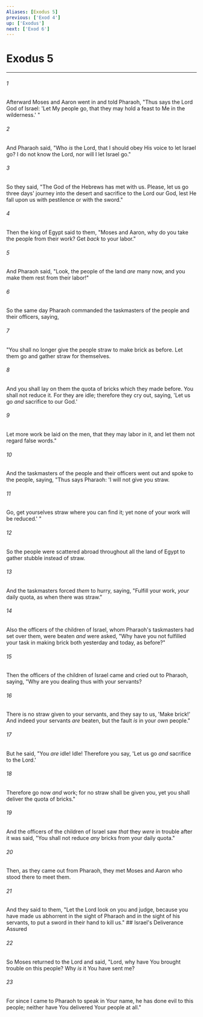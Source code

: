 ```yaml
---
Aliases: [Exodus 5]
previous: ['Exod 4']
up: ['Exodus']
next: ['Exod 6']
---
```

# Exodus 5

***


###### 1 
Afterward Moses and Aaron went in and told Pharaoh, "Thus says the Lord God of Israel: 'Let My people go, that they may hold a feast to Me in the wilderness.' " 

###### 2 
And Pharaoh said, "Who _is_ the Lord, that I should obey His voice to let Israel go? I do not know the Lord, nor will I let Israel go." 

###### 3 
So they said, "The God of the Hebrews has met with us. Please, let us go three days' journey into the desert and sacrifice to the Lord our God, lest He fall upon us with pestilence or with the sword." 

###### 4 
Then the king of Egypt said to them, "Moses and Aaron, why do you take the people from their work? Get _back_ to your labor." 

###### 5 
And Pharaoh said, "Look, the people of the land _are_ many now, and you make them rest from their labor!" 

###### 6 
So the same day Pharaoh commanded the taskmasters of the people and their officers, saying, 

###### 7 
"You shall no longer give the people straw to make brick as before. Let them go and gather straw for themselves. 

###### 8 
And you shall lay on them the quota of bricks which they made before. You shall not reduce it. For they are idle; therefore they cry out, saying, 'Let us go _and_ sacrifice to our God.' 

###### 9 
Let more work be laid on the men, that they may labor in it, and let them not regard false words." 

###### 10 
And the taskmasters of the people and their officers went out and spoke to the people, saying, "Thus says Pharaoh: 'I will not give you straw. 

###### 11 
Go, get yourselves straw where you can find it; yet none of your work will be reduced.' " 

###### 12 
So the people were scattered abroad throughout all the land of Egypt to gather stubble instead of straw. 

###### 13 
And the taskmasters forced _them_ to hurry, saying, "Fulfill your work, _your_ daily quota, as when there was straw." 

###### 14 
Also the officers of the children of Israel, whom Pharaoh's taskmasters had set over them, were beaten _and_ were asked, "Why have you not fulfilled your task in making brick both yesterday and today, as before?" 

###### 15 
Then the officers of the children of Israel came and cried out to Pharaoh, saying, "Why are you dealing thus with your servants? 

###### 16 
There is no straw given to your servants, and they say to us, 'Make brick!' And indeed your servants _are_ beaten, but the fault _is_ in your _own_ people." 

###### 17 
But he said, "You _are_ idle! Idle! Therefore you say, 'Let us go _and_ sacrifice to the Lord.' 

###### 18 
Therefore go now _and_ work; for no straw shall be given you, yet you shall deliver the quota of bricks." 

###### 19 
And the officers of the children of Israel saw _that_ they _were_ in trouble after it was said, "You shall not reduce _any_ bricks from your daily quota." 

###### 20 
Then, as they came out from Pharaoh, they met Moses and Aaron who stood there to meet them. 

###### 21 
And they said to them, "Let the Lord look on you and judge, because you have made us abhorrent in the sight of Pharaoh and in the sight of his servants, to put a sword in their hand to kill us." ## Israel's Deliverance Assured 

###### 22 
So Moses returned to the Lord and said, "Lord, why have You brought trouble on this people? Why _is_ it You have sent me? 

###### 23 
For since I came to Pharaoh to speak in Your name, he has done evil to this people; neither have You delivered Your people at all."
